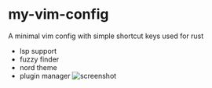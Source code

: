 # my-vim-config
A minimal vim config with simple shortcut keys used for rust
- lsp support
- fuzzy finder
- nord theme
- plugin manager
![screenshot](https://github.com/Marwan-lord/my-vim-config/images/vim.png)

